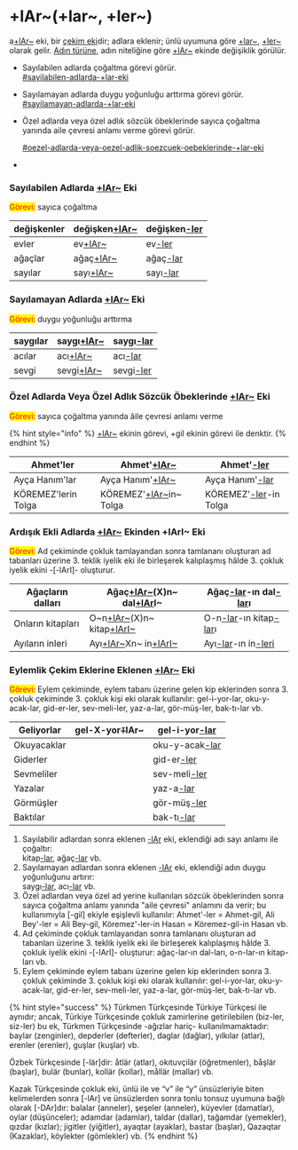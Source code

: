 # +lAr\~(+lar\~, +ler\~)

a[+lAr\~](+lar-+lar-+ler.md) eki, bir [çekim eki](../../ekler/cekim-ekleri.md)dir; adlara eklenir; ünlü uyumuna göre [+lar\~](+lar-+lar-+ler.md), [+ler\~](+lar-+lar-+ler.md) olarak gelir. [Adın türüne](../../soezcuek-tuerleri/ad-tuerleri.md), adın niteliğine göre [+lAr\~](+lar-+lar-+ler.md) ekinde değişiklik görülür.

* Sayılabilen adlarda çoğaltma görevi görür.\
  [#sayilabilen-adlarda-+lar-eki](+lar-+lar-+ler.md#sayilabilen-adlarda-+lar-eki "mention")
* Sayılamayan adlarda duygu yoğunluğu arttırma görevi görür.\
  [#sayilamayan-adlarda-+lar-eki](+lar-+lar-+ler.md#sayilamayan-adlarda-+lar-eki "mention")
*   Özel adlarda veya özel adlık sözcük öbeklerinde sayıca çoğaltma yanında aile çevresi anlamı verme görevi görür.&#x20;

    [#oezel-adlarda-veya-oezel-adlik-soezcuek-oebeklerinde-+lar-eki](+lar-+lar-+ler.md#oezel-adlarda-veya-oezel-adlik-soezcuek-oebeklerinde-+lar-eki "mention")
*

### **Sayılabilen Adlarda** [**+lAr\~**](+lar-+lar-+ler.md) **Eki**&#x20;

<mark style="color:red;">Görevi:</mark> sayıca çoğaltma

| değişkenler | değişken[+lAr\~](+lar-+lar-+ler.md) | değişken[-ler](+lar-+lar-+ler.md) |
| ----------- | ----------------------------------- | --------------------------------- |
| evler       | ev[+lAr\~](+lar-+lar-+ler.md)       | ev[-ler](+lar-+lar-+ler.md)       |
| ağaçlar     | ağaç[+lAr\~](+lar-+lar-+ler.md)     | ağaç[-lar](+lar-+lar-+ler.md)     |
| sayılar     | sayı[+lAr\~](+lar-+lar-+ler.md)     | sayı[-lar](+lar-+lar-+ler.md)     |

### Sayılamayan Adlarda [+lAr\~](+lar-+lar-+ler.md) Eki

<mark style="color:red;">Görevi:</mark> duygu yoğunluğu arttırma

| saygılar | saygı[+lAr\~](+lar-+lar-+ler.md) | saygı[-lar](+lar-+lar-+ler.md) |
| -------- | -------------------------------- | ------------------------------ |
| acılar   | acı[+lAr\~](+lar-+lar-+ler.md)   | acı[-lar](+lar-+lar-+ler.md)   |
| sevgi    | sevgi[+lAr\~](+lar-+lar-+ler.md) | sevgi[-ler](+lar-+lar-+ler.md) |

### Özel Adlarda Veya Özel Adlık Sözcük Öbeklerinde [+lAr\~](+lar-+lar-+ler.md) Eki

<mark style="color:red;">Görevi:</mark> sayıca çoğaltma yanında âile çevresi anlamı verme

{% hint style="info" %}
[+lAr\~](+lar-+lar-+ler.md) ekinin görevi, +gil ekinin görevi ile denktir.
{% endhint %}

| Ahmet'ler           | Ahmet'[+lAr\~](+lar-+lar-+ler.md)             | Ahmet'[-ler](+lar-+lar-+ler.md)            |
| ------------------- | --------------------------------------------- | ------------------------------------------ |
| Ayça Hanım'lar      | Ayça Hanım'[+lAr\~](+lar-+lar-+ler.md)        | Ayça Hanım'[-lar](+lar-+lar-+ler.md)       |
| KÖREMEZ'lerin Tolga | KÖREMEZ'[+lAr\~](+lar-+lar-+ler.md)in\~ Tolga | KÖREMEZ'[-ler](+lar-+lar-+ler.md)-in Tolga |

### Ardışık Ekli Adlarda [+lAr\~](+lar-+lar-+ler.md) Ekinden +lArI\~ Eki

<mark style="color:red;">Görevi:</mark> Ad çekiminde çokluk tamlayandan sonra tamlananı oluşturan ad tabanları üzerine 3. teklik iyelik eki ile birleşerek kalıplaşmış hâlde 3. çokluk iyelik ekini -\[-lArI]- oluşturur.

| Ağaçların dalları | Ağaç[+lAr\~](+lar-+lar-+ler.md)(X)n\~ dal[+lAr](+lar-+lar-+ler.md)I\~   | Ağaç[-lar](+lar-+lar-+ler.md)-ın dal[-lar](+lar-+lar-+ler.md)ı                             |
| ----------------- | ----------------------------------------------------------------------- | ------------------------------------------------------------------------------------------ |
| Onların kitapları | O\~n[+lAr\~](+lar-+lar-+ler.md)(X)n\~ kitap[+lArI\~](+lar-+lar-+ler.md) | O-n[-lar](+lar-+lar-+ler.md)-ın kitap[-lar](+lar-+lar-+ler.md)ı                            |
| Ayıların inleri   | Ayı[+lAr\~](+lar-+lar-+ler.md)Xn\~ in[+lArI\~](+lar-+lar-+ler.md)       | Ayı[-lar](+lar-+lar-+ler.md)-ın in[-leri](+lar-+lar-+ler.md#ardisik-ekli-adlarda-+lar-eki) |

### Eylemlik Çekim Eklerine Eklenen [+lAr\~](+lar-+lar-+ler.md) Eki&#x20;

<mark style="color:red;">Görevi:</mark> Eylem çekiminde, eylem tabanı üzerine gelen kip eklerinden sonra 3. çokluk çekiminde 3. çokluk kişi eki olarak kullanılır: gel-i-yor-lar, oku-y-acak-lar, gid-er-ler, sev-meli-ler, yaz-a-lar, gör-müş-ler, bak-tı-lar vb.

| Geliyorlar  | gel-X-yor⨤lAr\~ | gel-i-yor[-lar](+lar-+lar-+ler.md)  |
| ----------- | --------------- | ----------------------------------- |
| Okuyacaklar |                 | oku-y-acak[-lar](+lar-+lar-+ler.md) |
| Giderler    |                 | gid-er[-ler](+lar-+lar-+ler.md)     |
| Sevmeliler  |                 | sev-meli[-ler](+lar-+lar-+ler.md)   |
| Yazalar     |                 | yaz-a[-lar](+lar-+lar-+ler.md)      |
| Görmüşler   |                 | gör-müş[-ler](+lar-+lar-+ler.md)    |
| Baktılar    |                 | bak-tı[-lar](+lar-+lar-+ler.md)     |

1. Sayılabilir adlardan sonra eklenen [-lAr](+lar-+lar-+ler.md) eki, eklendiği adı sayı anlamı ile çoğaltır: \
   kitap[-lar](+lar-+lar-+ler.md), ağaç[-lar](+lar-+lar-+ler.md) vb.&#x20;
2. Sayılamayan adlardan sonra eklenen [-lAr](+lar-+lar-+ler.md) eki, eklendiği adın duygu yoğunluğunu artırır:\
   saygı[-lar](+lar-+lar-+ler.md), acı[-lar](+lar-+lar-+ler.md) vb.
3. Özel adlardan veya özel ad yerine kullanılan sözcük öbeklerinden sonra sayıca çoğaltma anlamı yanında "aile çevresi" anlamını da verir; bu kullanımıyla \[-gil] ekiyle eşişlevli kullanılır: Ahmet'-ler = Ahmet-gil, Ali Bey'-ler = Ali Bey-gil, Köremez'-ler-in Hasan = Köremez-gil-in Hasan vb.
4. Ad çekiminde çokluk tamlayandan sonra tamlananı oluşturan ad tabanları üzerine 3. teklik iyelik eki ile birleşerek kalıplaşmış hâlde 3. çokluk iyelik ekini -\[-lArI]- oluşturur: ağaç-lar-ın dal-ları, o-n-lar-ın kitap-ları vb.
5. Eylem çekiminde eylem tabanı üzerine gelen kip eklerinden sonra 3. çokluk çekiminde 3. çokluk kişi eki olarak kullanılır: gel-i-yor-lar, oku-y-acak-lar, gid-er-ler, sev-meli-ler, yaz-a-lar, gör-müş-ler, bak-tı-lar vb.



{% hint style="success" %}
Türkmen Türkçesinde Türkiye Türkçesi ile aynıdır; ancak, Türkiye Türkçesinde çokluk zamirlerine getirilebilen (biz-ler, siz-ler) bu ek, Türkmen Türkçesinde -ağızlar hariç- kullanılmamaktadır: baylar (zenginler), depderler (defterler), daglar (dağlar), yılkılar (atlar), erenler (erenler), guşlar (kuşlar) vb.

Özbek Türkçesinde \[-lär]dir: åtlär (atlar), okıtuvçilär (öğretmenler), båşlär (başlar), bulär (bunlar), kollär (kollar), mållär (mallar) vb.

Kazak Türkçesinde çokluk eki, ünlü ile ve “v” ile “y” ünsüzleriyle biten kelimelerden sonra \[-lAr] ve ünsüzlerden sonra tonlu tonsuz uyumuna bağlı olarak \[-DAr]dır: balalar (anneler), şeşeler (anneler), küyevler (damatlar), oylar (düşünceler); adamdar (adamlar), taldar (dallar), tağamdar (yemekler), qızdar (kızlar); jigitler (yiğitler), ayaqtar (ayaklar), bastar (başlar), Qazaqtar (Kazaklar), köylekter (gömlekler) vb.
{% endhint %}
